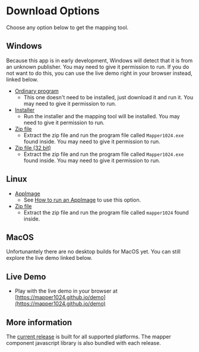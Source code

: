 # Download Options
Choose any option below to get the mapping tool.
## Windows
Because this app is in early development, Windows will detect that it is from an unknown publisher. You may need to give it permission to run. If you do not want to do this, you can use the live demo right in your browser instead, linked below.
* [Ordinary program](https://github.com/mapper1024/mapper1024/releases/download/v0.3.4/Mapper1024.0.3.4.exe)
  * This one doesn't need to be installed, just download it and run it. You may need to give it permission to run.
* [Installer](https://github.com/mapper1024/mapper1024/releases/download/v0.3.4/Mapper1024.Setup.0.3.4.exe)
  * Run the installer and the mapping tool will be installed. You may need to give it permission to run.
* [Zip file](https://github.com/mapper1024/mapper1024/releases/download/v0.3.4/mapper1024-0.3.4.windows64.zip)
  * Extract the zip file and run the program file called `Mapper1024.exe` found inside. You may need to give it permission to run.
* [Zip file (32 bit)](https://github.com/mapper1024/mapper1024/releases/download/v0.3.4/mapper1024-0.3.4.windows32.zip)
  * Extract the zip file and run the program file called `Mapper1024.exe` found inside. You may need to give it permission to run.
## Linux
* [AppImage](https://github.com/mapper1024/mapper1024/releases/download/v0.3.4/Mapper1024-0.3.4.AppImage)
  * See [How to run an AppImage](https://docs.appimage.org/introduction/quickstart.html#how-to-run-an-appimage) to use this option.
* [Zip file](https://github.com/mapper1024/mapper1024/releases/download/v0.3.4/mapper1024-0.3.4.linux.zip)
  * Extract the zip file and run the program file called `mapper1024` found inside.
## MacOS
Unfortunantely there are no desktop builds for MacOS yet. You can still explore the live demo linked below.
## Live Demo
* Play with the live demo in your browser at [https://mapper1024.github.io/demo](https://mapper1024.github.io/demo)
## More information
The [current release](https://github.com/mapper1024/mapper1024/releases/latest) is built for all supported platforms. The mapper component javascript library is also bundled with each release.
